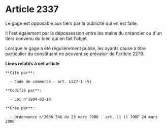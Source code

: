 # Article 2337

Le gage est opposable aux tiers par la publicité qui en est faite.

Il l'est également par la dépossession entre les mains du créancier ou d'un tiers convenu du bien qui en fait l'objet.

Lorsque le gage a été régulièrement publié, les ayants cause à titre particulier du constituant ne peuvent se prévaloir de
l'article 2279.

**Liens relatifs à cet article**

	**Cité par**:

	  - Code de commerce - art. L527-1 (V)

	**Codifié par**:

	  - Loi n°1804-03-19

	**Créé par**:

	  - Ordonnance n°2006-346 du 23 mars 2006 - art. 11 () JORF 24 mars 2006
